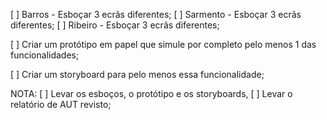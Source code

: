 [ ] Barros - Esboçar 3 ecrãs diferentes;
[ ] Sarmento - Esboçar 3 ecrãs diferentes;
[ ] Ribeiro - Esboçar 3 ecrãs diferentes;

[ ] Criar um protótipo em papel que simule por completo pelo menos 1 das funcionalidades;

[ ] Criar um storyboard para pelo menos essa funcionalidade;


NOTA:
[ ] Levar os esboços, o protótipo e os storyboards,
[ ] Levar o relatório de AUT revisto;
